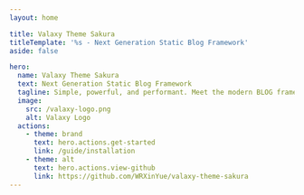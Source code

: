 ```yaml
---
layout: home

title: Valaxy Theme Sakura
titleTemplate: '%s - Next Generation Static Blog Framework'
aside: false

hero:
  name: Valaxy Theme Sakura
  text: Next Generation Static Blog Framework
  tagline: Simple, powerful, and performant. Meet the modern BLOG framework you've always wanted.
  image:
    src: /valaxy-logo.png
    alt: Valaxy Logo
  actions:
    - theme: brand
      text: hero.actions.get-started
      link: /guide/installation
    - theme: alt
      text: hero.actions.view-github
      link: https://github.com/WRXinYue/valaxy-theme-sakura
---
```


<div md:flex justify-evenly class="h-[calc(100vh-var(--st-c-footer-height)-var(--st-c-navbar-height))] w-full">
  <HomeHero />
  <PreviewDemo />
</div>
